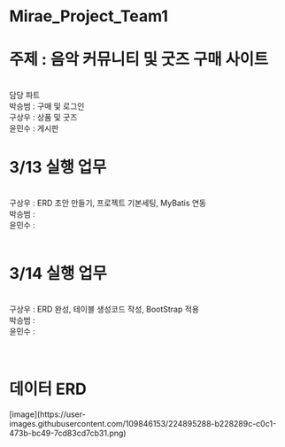# Mirae_Project_Team1 <br>

<h1>주제 : 음악 커뮤니티 및 굿즈 구매 사이트</h1> <br>
담당 파트<br>
박승범 : 구매 및 로그인<br>
구상우 : 상품 및 굿즈<br>
윤민수 : 게시판<br>

<h1>3/13 실행 업무</h1><br>
구상우 : ERD 초안 만들기, 프로젝트 기본세팅, MyBatis 연동<br>
박승범 : <br>
윤민수 : <br><br>

<h1>3/14 실행 업무</h1><br>
구상우 : ERD 완성, 테이블 생성코드 작성, BootStrap 적용 <br>
박승범 : <br>
윤민수 : <br><br><br>


<h1>데이터 ERD</h1>
[image](https://user-images.githubusercontent.com/109846153/224895288-b228289c-c0c1-473b-bc49-7cd83cd7cb31.png)
